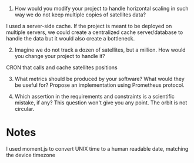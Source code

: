 1. How would you modify your project to handle horizontal scaling in such way we do not keep multiple copies of satellites data?

I used a server-side cache.
If the project is meant to be deployed on multiple servers, we could create a centralized cache server/database to handle the data but it would also create a bottleneck.

2. Imagine we do not track a dozen of satellites, but a million. How would you change your project to handle it?

CRON that calls and cache satellites positions

3. What metrics should be produced by your software? What would they be useful for? Propose an implementation using Prometheus protocol.

4. Which assertion in the requirements and constraints is a scientific mistake, if any? This question won't give you any point.
   The orbit is not circular.

# Notes

I used moment.js to convert UNIX time to a human readable date, matching the device timezone

